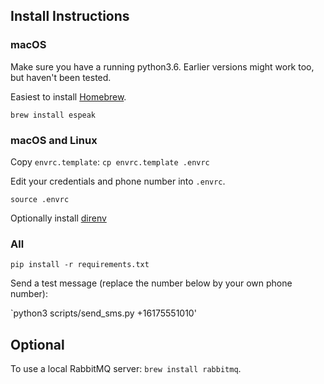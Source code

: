 ## Install Instructions

### macOS

Make sure you have a running python3.6.
Earlier versions might work too, but haven't been tested.

Easiest to install [Homebrew](https://brew.sh).

`brew install espeak`

### macOS and Linux

Copy `envrc.template`: `cp envrc.template .envrc`

Edit your credentials and phone number into `.envrc`.

`source .envrc`

Optionally install [direnv](https://direnv.net/)

### All

`pip install -r requirements.txt`

Send a test message (replace the number below by your own phone number):

`python3 scripts/send_sms.py +16175551010'

## Optional

To use a local RabbitMQ server: `brew install rabbitmq`.
